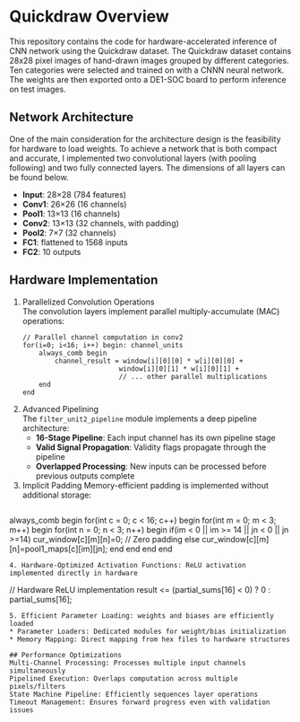 # Quickdraw Overview
This repository contains the code for hardware-accelerated inference of CNN network using the Quickdraw dataset. The Quickdraw dataset contains 28x28 pixel images of hand-drawn images grouped by different categories. Ten categories were selected and trained on with a CNNN neural network. The weights are then exported onto a DE1-SOC board to perform inference on test images. 

## Network Architecture
One of the main consideration for the architecture design is the feasibility for hardware to load weights. To achieve a network that is both compact and accurate, I implemented two convolutional layers (with pooling following) and two fully connected layers. The dimensions of all layers can be found below. 
* **Input**: 28×28 (784 features)
* **Conv1**: 26×26 (16 channels)
* **Pool1**: 13×13 (16 channels)
* **Conv2**: 13×13 (32 channels, with padding)
* **Pool2**: 7×7 (32 channels)
* **FC1**: flattened to 1568 inputs
* **FC2**: 10 outputs

## Hardware Implementation
1. Parallelized Convolution Operations  
  The convolution layers implement parallel multiply-accumulate (MAC) operations:
      ```
      // Parallel channel computation in conv2
      for(i=0; i<16; i++) begin: channel_units
          always_comb begin
              channel_result = window[i][0][0] * w[i][0][0] + 
                              window[i][0][1] * w[i][0][1] + 
                              // ... other parallel multiplications
          end
      end
      ```
2. Advanced Pipelining  
   The `filter_unit2_pipeline` module implements a deep pipeline architecture:
   * **16-Stage Pipeline**: Each input channel has its own pipeline stage
   * **Valid Signal Propagation**: Validity flags propagate through the pipeline
   * **Overlapped Processing**: New inputs can be processed before previous outputs complete
3. Implicit Padding
   Memory-efficient padding is implemented without additional storage:
   ```
  always_comb begin
      for(int c = 0; c < 16; c++) begin
          for(int m = 0; m < 3; m++) begin
              for(int n = 0; n < 3; n++) begin
                  if(im < 0 || im >= 14 || jn < 0 || jn >=14) 
                      cur_window[c][m][n]=0;  // Zero padding
                  else
                      cur_window[c][m][n]=pool1_maps[c][im][jn];
              end
          end
      end
  end
   ```
4. Hardware-Optimized Activation Functions: ReLU activation implemented directly in hardware
  ```
  // Hardware ReLU implementation
  result <= (partial_sums[16] < 0) ? 0 : partial_sums[16];
  ```
5. Efficient Parameter Loading: weights and biases are efficiently loaded
  * Parameter Loaders: Dedicated modules for weight/bias initialization
  * Memory Mapping: Direct mapping from hex files to hardware structures

## Performance Optimizations
Multi-Channel Processing: Processes multiple input channels simultaneously
Pipelined Execution: Overlaps computation across multiple pixels/filters
State Machine Pipeline: Efficiently sequences layer operations
Timeout Management: Ensures forward progress even with validation issues
